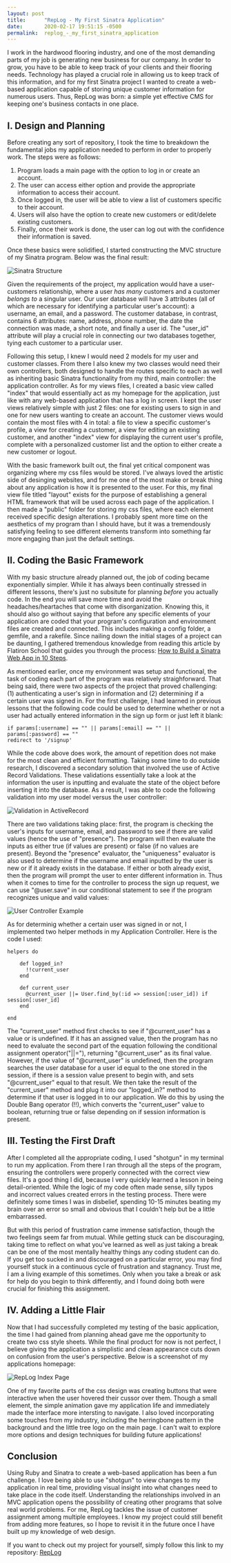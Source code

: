 ```yaml
---
layout: post
title:      "RepLog - My First Sinatra Application"
date:       2020-02-17 19:51:15 -0500
permalink:  replog_-_my_first_sinatra_application
---
```



I work in the hardwood flooring industry, and one of the most demanding parts of my job is generating new business for our company. In order to grow, you have to be able to keep track of your clients and their flooring needs. Technology has played a crucial role in allowing us to keep track of this information, and for my first Sinatra project I wanted to create a web-based application capable of storing unique customer information for numerous users. Thus, RepLog was born: a simple yet effective CMS for keeping one's business contacts in one place. 

## I. Design and Planning 

Before creating any sort of repository, I took the time to breakdown the fundamental jobs my application needed to perform in order to properly work. The steps were as follows:

1. Program loads a main page with the option to log in or create an account.
2. The user can access either option and provide the appropriate information to access their account. 
3. Once logged in, the user will be able to view a list of customers specific to their account.
4. Users will also have the option to create new customers or edit/delete existing customers.
5. Finally, once their work is done, the user can log out with the confidence their information is saved. 

Once these basics were solidified, I started constructing the MVC structure of my Sinatra program. Below was the final result:

![Sinatra Structure](https://i.imgur.com/MeHygJf.png)


Given the requirements of the project, my application would have a user-customers relationship, where a user *has many* customers and a customer *belongs to* a singular user. Our user database will have 3 attributes (all of which are necessary for identifying a particular user's account): a username, an email, and a password. The customer database, in contrast, contains 6 attributes: name, address, phone number, the date the connection was made, a short note, and finally a user id. The "user_id" attribute will play a crucial role in connecting our two databases together, tying each customer to a particular user. 

Following this setup, I knew I would need 2 models for my user and customer classes. From there I also knew my two classes would need their own controllers, both designed to handle the routes specific to each as well as inheriting basic Sinatra functionality from my third, main controller: the application controller. As for my views files, I created a basic view called "index" that would essentially act as my homepage for the application, just like with any web-based application that has a log in screen. I kept the user views relatively simple with just 2 files: one for existing users to sign in and one for new users wanting to create an account. The customer views would contain the most files with 4 in total: a file to view a specific customer's profile, a view for creating a customer, a view for editing an existing customer, and another "index" view for displaying the current user's profile, complete with a personalized customer list and the option to either create a new customer or logout. 

With the basic framework built out, the final yet critical component was organizing where my css files would be stored. I've always loved the artistic side of desinging websites, and for me one of the most make or break thing about any application is how it is presented to the user. For this, my final view file titled "layout" exists for the purpose of establishing a general HTML framework that will be used across each page of the application. I then made a "public" folder for storing my css files, where each element received specific design alterations. I probably spent more time on the aesthetics of my program than I should have, but it was a tremendously satisfying feeling to see different elements transform into something far more engaging than just the default settings. 

## II. Coding the Basic Framework

With my basic structure already planned out, the job of coding became exponentially simpler. While it has always been continually stressed in different lessons, there's just no subsitute for planning *before* you actually code. In the end you will save more time and avoid the headaches/heartaches that come with disorganization. Knowing this, it should also go without saying that before any specific elements of your application are coded that your program's configuration and environment files are created and connected. This includes making a config folder, a gemfile, and a rakefile. Since nailing down the initial stages of a project can be daunting, I gathered tremendous knowledge from reading this article by Flatiron School that guides you through the process:  [How to Build a Sinatra Web App in 10 Steps](https://flatironschool.com/blog/how-to-build-a-sinatra-web-app-in-10-steps).

As mentioned earlier, once my environment was setup and functional, the task of coding each part of the program was relatively straighforward. That being said, there were two aspects of the project that proved challenging: (1) authenticating a user's sign in information and (2) determining if a certain user was signed in. For the first challenge, I had learned in previous lessons that the following code could be used to determine whether or not a user had actually entered information in the sign up form or just left it blank:

```
if params[:username] == "" || params[:email] == "" || params[:password] == ""
redirect to '/signup'
```

While the code above does work, the amount of repetition does not make for the most clean and efficient formatting. Taking some time to do outside research, I discovered a secondary solution that involved the use of Active Record Validations. These validations essentially take a look at the information the user is inputting and evaluate the state of the object before inserting it into the database. As a result, I was able to code the following validation into my user model versus the user controller: 

![Validation in ActiveRecord](https://i.imgur.com/PNoe4yO.png)

There are two validations taking place: first, the program is checking the user's inputs for username, email, and password to see if there are valid values (hence the use of "presence"). The program will then evaluate the inputs as either true (if values are present) or false (if no values are present). Beyond the "presence" evaluator, the "uniqueness" evaluator is also used to determine if the username and email inputted by the user is new or if it already exists in the database. If either or both already exist, then the program will prompt the user to enter different information in. Thus when it comes to time for the controller to process the sign up request, we can use "@user.save" in our conditional statement to see if the program recognizes unique and valid values: 

![User Controller Example](https://i.imgur.com/SWTKULc.png)

As for determinig whether a certain user was signed in or not, I implemented two helper methods in my Application Controller. Here is the code I used:

```
helpers do

    def logged_in?
      !!current_user
    end

    def current_user
      @current_user ||= User.find_by(:id => session[:user_id]) if session[:user_id]
    end
		
end
```

The "current_user" method first checks to see if "@current_user" has a value or is undefined. If it has an assigned value, then the program has no need to evaluate the second part of the equation following the conditional assignment operator("||="), returning "@current_user" as its final value. However, if the value of "@current_user" is undefined, then the program searches the user database for a user id equal to the one stored in the session, if there is a session value present to begin with, and sets "@current_user" equal to that result. We then take the result of the "current_user" method and plug it into our "logged_in?" method to determine if that user is logged in to our application. We do this by using the Double Bang operator (!!), which converts the "current_user" value to boolean, returning true or false depending on if session information is present. 

## III. Testing the First Draft

After I completed all the appropriate coding, I used "shotgun" in my terminal to run my application. From there I ran through all the steps of the program, ensuring the controllers were properly connected with the correct view files. It's a good thing I did, because I very quickly learned a lesson in being detail-oriented. While the logic of my code often made sense, silly typos and incorrect values created errors in the testing process. There were definitely some times I was in disbelief, spending 10-15 minutes beating my brain over an error so small and obvious that I couldn't help but be a little embarrassed. 

But with this period of frustration came immense satisfaction, though the two feelings seem far from mutual. While getting stuck can be discouraging, taking time to reflect on what you've learned as well as just taking a break can be one of the most mentally healthy things any coding student can do. If you get too sucked in and discouraged on a particular error, you may find yourself stuck in a continuous cycle of frustration and stagnancy. Trust me, I am a living example of this sometimes. Only when you take a break or ask for help do you begin to think differently, and I found doing both were crucial for finishing this assignment. 

## IV. Adding a Little Flair

Now that I had successfully completed my testing of the basic application, the time I had gained from planning ahead gave me the opportunity to create two css style sheets. While the final product for now is not perfect, I believe giving the application a simplistic and clean appearance cuts down on confusion from the user's perspective. Below is a screenshot of my applications homepage:

![RepLog Index Page](https://i.imgur.com/0lfTXzb.png)

One of my favorite parts of the css design was creating buttons that were interactive when the user hovered their cussor over them. Though a small element, the simple animation gave my application life and immediately made the interface more intersting to navigate. I also loved incorporating some touches from my industry, including the herringbone pattern in the background and the little tree logo on the main page. I can't wait to explore more options and design techniques for building future applications!

## Conclusion

Using Ruby and Sinatra to create a web-based application has been a fun challenge. I love being able to use "shotgun" to view changes to my application in real time, providing visual insight into what changes need to take place in the code itself. Understanding the relationships involved in an MVC application opens the possibility of creating other programs that solve real world problems. For me, RepLog tackles the issue of customer assignment among multiple employees. I know my project could still benefit from adding more features, so I hope to revisit it in the future once I have built up my knowledge of web design.

If you want to check out my project for yourself, simply follow this link to my repository:
[RepLog](https://github.com/Andrew-J-Williams/replog)

